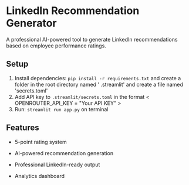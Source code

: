 # LinkedIn Recommendation Generator

A professional AI-powered tool to generate LinkedIn recommendations based on employee performance ratings.

## Setup
1. Install dependencies: `pip install -r requirements.txt` and create a folder in the root directory named ' .streamlit' and create a file named 'secrets.toml' 
2. Add API key to `.streamlit/secrets.toml` in the format < OPENROUTER_API_KEY = "Your API KEY" >
3. Run: `streamlit run app.py` on terminal 

## Features
- 5-point rating system
- AI-powered recommendation generation
- Professional LinkedIn-ready output

- Analytics dashboard

